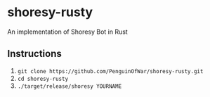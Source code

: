 # shoresy-rusty
An implementation of Shoresy Bot in Rust

## Instructions

1. `git clone https://github.com/PenguinOfWar/shoresy-rusty.git`
2. `cd shoresy-rusty`
3. `./target/release/shoresy YOURNAME`
